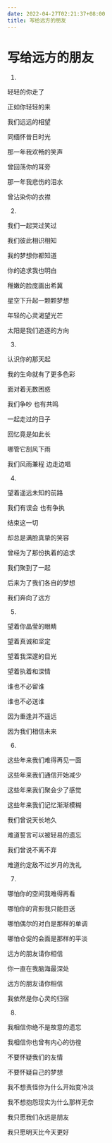 ```yaml
---
date: 2022-04-27T02:21:37+08:00
title: 写给远方的朋友
---
```


# 写给远方的朋友

1.

轻轻的你走了

正如你轻轻的来

我们远远的相望

同缅怀昔日时光

那一年我欢畅的笑声

曾回荡你的耳旁

那一年我悲伤的泪水

曾沾染你的衣襟

2.

我们一起哭过笑过

我们彼此相识相知

我的梦想你都知道

你的追求我也明白

稚嫩的脸庞画出希冀

星空下升起一颗颗梦想

年轻的心灵渴望光芒

太阳是我们追逐的方向

3.

认识你的那天起

我的生命就有了更多色彩

面对着无数困惑

我们争吵 也有共鸣

一起走过的日子

回忆竟是如此长

哪管它刮风下雨

我们风雨兼程 边走边唱

4.

望着遥远未知的前路

我们有误会 也有争执

结束这一切

却总是满脸真挚的笑容

曾经为了那份执着的追求

我们聚到了一起

后来为了我们各自的梦想

我们奔向了远方

5.

望着你晶莹的眼睛

望着真诚和坚定

望着我深邃的目光

望着执着和深情

谁也不必留谁

谁也不必送谁

因为重逢并不遥远

因为我们相信未来

6.

这些年来我们难得再见一面

这些年来我们通信开始减少

这些年来我们聚会少了感觉

这些年来我们记忆渐渐模糊

我们曾说天长地久

难道誓言可以被轻易的遗忘

我们曾说不离不弃

难道约定敌不过岁月的洗礼

7.

哪怕你的空间我难得再看

哪怕你的背影我只能目送

哪怕偶尔的对白是那样的单调

哪怕仓促的会面是那样的平淡

远方的朋友请你相信

你一直在我脑海最深处

远方的朋友请你相信

我依然是你心灵的归宿

8.

我相信你绝不是故意的遗忘

我相信你也曾有内心的彷徨

不要怀疑我们的友情

不要怀疑自己的梦想

我不想责怪你为什么开始变冷淡

我不想抱怨现实为什么那样无奈

我只愿我们永远是朋友

我只愿明天比今天更好